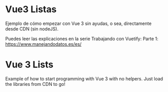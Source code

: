 # Vue3 Listas
Ejemplo de cómo empezar con Vue 3 sin ayudas, o sea, directamente desde CDN (sin nodeJS).

Puedes leer las explicaciones en la serie Trabajando con Vuetify:
Parte 1: https://www.manejandodatos.es/es/


# Vue 3 Lists
Example of how to start programming with Vue 3 with no helpers. Just load the libraries from CDN to go!



